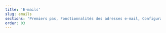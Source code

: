 ```yaml
---
title: 'E-mails'
slug: emails
sections: 'Premiers pas, Fonctionnalités des adresses e-mail, Configuration sur smartphone, Configuration sur ordinateur, Configuration sur une interface en ligne, Diagnostic, Migration'
order: 03
---
```


